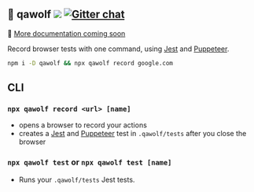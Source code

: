 ## 🐺 qawolf ![](https://github.com/qawolf/qawolf/workflows/Test/badge.svg) [![Gitter chat](https://badges.gitter.im/qawolf/gitter.png)](https://gitter.im/qawolf/community)

:construction: [More documentation coming soon](https://github.com/qawolf/qawolf/issues/120)

Record browser tests with one command, using [Jest](https://jestjs.io) and [Puppeteer](https://pptr.dev).

```sh
npm i -D qawolf && npx qawolf record google.com
```

## CLI

### `npx qawolf record <url> [name]`

- opens a browser to record your actions
- creates a [Jest](https://jestjs.io) and [Puppeteer](https://pptr.dev) test in `.qawolf/tests` after you close the browser

### `npx qawolf test` or `npx qawolf test [name]`

- Runs your `.qawolf/tests` Jest tests.

